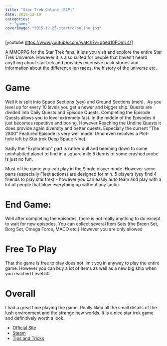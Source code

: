 ```yaml
---
title: "Star Trek Online (F2P)"
date: 2015-12-10
categories:
  - "games"
coverImage: "2015-12-25-startrekonline.jpg"
---
```


\[youtube https://www.youtube.com/watch?v=gqed10FOmL4\]

A MMORPG for the Star Trek fans. It lets you visit and explore the entire Star Trek Universe. However it is also suited for people that haven't heard anything about star trek and provides extensive back stories and information about the different alien races, the history of the universe etc.

# Game

Well it is split into Space Sections (yey) and Ground Sections (meh).  As you level up for every 10 levels you get a newer and bigger ship. Quests are divided into Daily Quests and Episode Quests. Completing the Episode Quests allows you to level extremely fast. In the middle of the Episodes it just becomes repetitive and boring. However Reaching the Undine Quests it does provide again diversity and better quests. Especially the current "The 2800" Featured Episode is very well made. (And even resolves a Plot-hole left by Star trek Deep Space Nine)

Sadly the "Exploration" part is rather dull and beaming down to some uninhabited planet to find in a square mile 5 debris of some crashed probe is just no fun.

Most of the game you can play in the Single player mode. However some parts (especially Fleet actions) are designed for min. 5 players (yey find 4 friends to play star trek) - however you can easily auto team and play with a lot of people that blow everything up without any tactic.

# End Game:

Well after completing the episodes, there is not really anything to do except to wait for new episodes. You can collect several Item Sets (the Breen Set, Borg Set, Omega Force, MACO etc.) However you are only allowed

# Free To Play

That the game is free to play does not limit you in anyway to play the entire game. However you can buy a lot of items as well as a new big ship when you reached Level 50.

# Overall

I had a great time playing the game. Really liked all the small details of the lush environment and the strange new worlds. It is a nice star trek game and definitively worth a look.

- [Official Site](http://www.startrekonline.com/ "http://www.startrekonline.com/")
- [Steam](http://store.steampowered.com/app/9900/ "http://store.steampowered.com/app/9900/")
- [Tips and Tricks](http://www.stowiki.org/Main_Page "http://www.stowiki.org/Main_Page")
